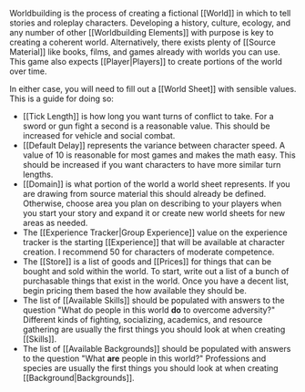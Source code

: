 Worldbuilding is the process of creating a fictional [[World]] in which to tell stories and roleplay characters. Developing a history, culture, ecology, and any number of other [[Worldbuilding Elements]] with purpose is key to creating a coherent world. Alternatively, there exists plenty of [[Source Material]] like books, films, and games already with worlds you can use. This game also expects [[Player|Players]] to create portions of the world over time.

In either case, you will need to fill out a [[World Sheet]] with sensible values. This is a guide for doing so:

- [[Tick Length]] is how long you want turns of conflict to take. For a sword or gun fight a second is a reasonable value. This should be increased for vehicle and social combat.
- [[Default Delay]] represents the variance between character speed. A value of 10 is reasonable for most games and makes the math easy. This should be increased if you want characters to have more similar turn lengths.
- [[Domain]] is what portion of the world a world sheet represents. If you are drawing from source material this should already be defined. Otherwise, choose area you plan on describing to your players when you start your story and expand it or create new world sheets for new areas as needed.
- The [[Experience Tracker|Group Experience]] value on the experience tracker is the starting [[Experience]] that will be available at character creation. I recommend 50 for characters of moderate competence.
- The [[Store]] is a list of goods and [[Prices]] for things that can be bought and sold within the world. To start, write out a list of a bunch of purchasable things that exist in the world. Once you have a decent list, begin pricing them based the how available they should be.
- The list of [[Available Skills]] should be populated with answers to the question "What do people in this world **do** to overcome adversity?" Different kinds of fighting, socializing, academics, and resource gathering are usually the first things you should look at when creating [[Skills]].
- The list of [[Available Backgrounds]] should be populated with answers to the question "What **are** people in this world?" Professions and species are usually the first things you should look at when creating [[Background|Backgrounds]].